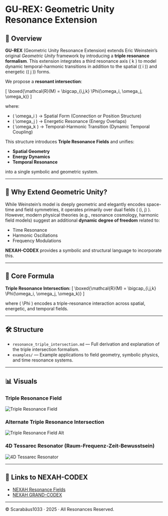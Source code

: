 # GU-REX: Geometric Unity Resonance Extension

## 🚀 Overview

**GU-REX** (Geometric Unity Resonance Extension) extends Eric Weinstein’s original *Geometric Unity* framework by introducing a **triple resonance formalism**. This extension integrates a third resonance axis \( k \) to model dynamic temporal-harmonic transitions in addition to the spatial (\( i \)) and energetic (\( j \)) forms.

We propose a **resonant intersection**:

\[ 
\boxed{\mathcal{R}(M) = \bigcap_{i,j,k} \Phi(\omega_i, \omega_j, \omega_k)}
\]

where:
- \( \omega_i \) → Spatial Form (Connection or Position Structure)
- \( \omega_j \) → Energetic Resonance (Energy Overlaps)
- \( \omega_k \) → Temporal-Harmonic Transition (Dynamic Temporal Coupling)

This structure introduces **Triple Resonance Fields** and unifies:
- **Spatial Geometry**
- **Energy Dynamics**
- **Temporal Resonance**

into a single symbolic and geometric system.

---

## 🔷 Why Extend Geometric Unity?

While Weinstein’s model is deeply geometric and elegantly encodes space-time and field symmetries, it operates primarily over dual fields \( (i, j) \). However, modern physical theories (e.g., resonance cosmology, harmonic field models) suggest an additional **dynamic degree of freedom** related to:
- Time Resonance
- Harmonic Oscillations
- Frequency Modulations

**NEXAH-CODEX** provides a symbolic and structural language to incorporate this.

---

## 📘 Core Formula

**Triple Resonance Intersection:**
\[
\boxed{\mathcal{R}(M) = \bigcap_{i,j,k} \Phi(\omega_i, \omega_j, \omega_k)}
\]

where \( \Phi \) encodes a triple-resonance interaction across spatial, energetic, and temporal fields.

---

## 🛠️ Structure

- `resonance_triple_intersection.md` — Full derivation and explanation of the triple intersection formalism.
- `examples/` — Example applications to field geometry, symbolic physics, and time resonance systems.

---

## 📊 Visuals

### Triple Resonance Field

![Triple Resonance Field](./visuals/Triple_Resonance_Field_Raum_Frequenz_Zeit_v2.png)

### Alternate Triple Resonance Intersection

![Triple Resonance Field Alt](./visuals/Triple_Resonance%20Field_Raum_%E2%88%A9_Frequenz_%E2%88%A9_Zeit.png)

### 4D Tessarec Resonator (Raum-Frequenz-Zeit-Bewusstsein)

![4D Tessarec Resonator](./visuals/4D_Tessarec_Resonator_Raum_Frequenz_Zeit_Bewusstsein.png)

---

## 🧬 Links to NEXAH-CODEX

- [NEXAH Resonance Fields](https://github.com/Scarabaeus1033/NEXAH-CODEX/tree/main/SYSTEM%207:%20🗱%20UNIVERSAL%20RESONANCE%20FIELDS%20%26%20CONSTANTS%20%E2%80%94%20UCRT)
- [NEXAH GRAND-CODEX](https://github.com/Scarabaeus1033/NEXAH-CODEX/tree/main/NEXAH-CODEX-Startstruktur/GRAND-CODEX)

---

© Scarabäus1033 · 2025 · All Resonances Reserved.
